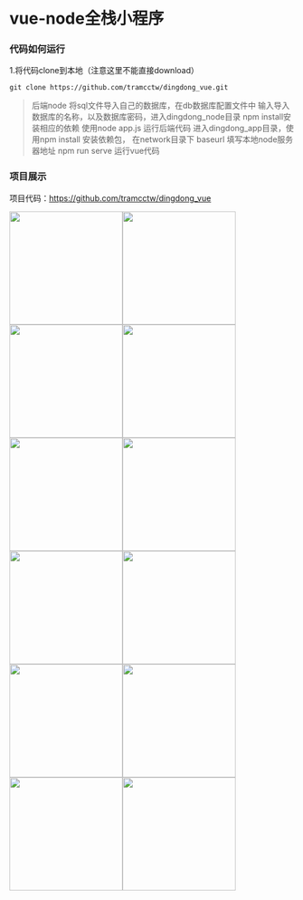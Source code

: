 # vue-node全栈小程序

### 代码如何运行


1.将代码clone到本地（注意这里不能直接download）

```shell
git clone https://github.com/tramcctw/dingdong_vue.git
```

> 后端node 将sql文件导入自己的数据库，在db数据库配置文件中
> 输入导入数据库的名称，以及数据库密码，进入dingdong_node目录
> npm install安装相应的依赖 使用node app.js 运行后端代码
> 进入dingdong_app目录，使用npm install 安装依赖包，
> 在network目录下 baseurl 填写本地node服务器地址
> npm run serve 运行vue代码


### 项目展示

项目代码：https://github.com/tramcctw/dingdong_vue

<img src="https://github.com/tramcctw/images/blob/master/images/dingdong01.png"  width="200px"/><img src="https://github.com/tramcctw/images/blob/master/images/dingdong02.png" width="200px"/><img src="https://github.com/tramcctw/images/blob/master/images/dingdong03.png" width="200px"/><img src="https://github.com/tramcctw/images/blob/master/images/dingdong04.png" width="200px"/><img src="https://github.com/tramcctw/images/blob/master/images/dingdong05.png" width="200px"/><img src="https://github.com/tramcctw/images/blob/master/images/dingdong06.png" width="200px"/><img src="https://github.com/tramcctw/images/blob/master/images/dingdong07.png" width="200px"/><img src="https://github.com/tramcctw/images/blob/master/images/dingdong08.png" width="200px"/><img src="https://github.com/tramcctw/images/blob/master/images/dingdong09.png" width="200px"/><img src="https://github.com/tramcctw/images/blob/master/images/dingdong10.png" width="200px"/><img src="https://github.com/tramcctw/images/blob/master/images/dingdong11.png" width="200px"/><img src="https://github.com/tramcctw/images/blob/master/images/dingdong12.png" width="200px"/>

